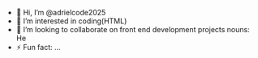 - 👋 Hi, I’m @adrielcode2025
- 👀 I’m interested in coding(HTML)
- 💞️ I’m looking to collaborate on front end development projects
nouns: He
- ⚡ Fun fact: ...

<!---
adrielcode2025/adrielcode2025 is a ✨ special ✨ repository because its `README.md` (this file) appears on your GitHub profile.
You can click the Preview link to take a look at your changes.
--->
